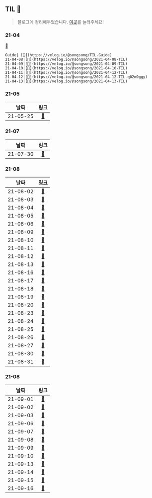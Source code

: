 ## TIL 📝
> 블로그에 정리해두었습니다. [이곳](https://velog.io/@songsong)를 눌러주세요!

### 21-04
[📝](https://velog.io/@songsong/TIL-Guide)
```
Guide| [📝](https://velog.io/@songsong/TIL-Guide)
21-04-08|[📝](https://velog.io/@songsong/2021-04-08-TIL)
21-04-09|[📝](https://velog.io/@songsong/2021-04-09-TIL)
21-04-10|[📝](https://velog.io/@songsong/2021-04-10-TIL)
21-04-11|[📝](https://velog.io/@songsong/2021-04-12-TIL)
21-04-12|[📝](https://velog.io/@songsong/2021-04-12-TIL-q02m9ggy)
21-04-13|[📝](https://velog.io/@songsong/2021-04-13-TIL)
```

### 21-05

|날짜|링크|
|:---:|:---:|
|21-05-25|[📝](https://velog.io/@songsong/2021-05-25-TIL)|

### 21-07

|날짜|링크|
|:---:|:---:|
|21-07-30|[📝](https://velog.io/@songsong/TIL-%ED%94%84%EB%A1%9C%EA%B7%B8%EB%9E%98%EB%A8%B8%EC%8A%A4-%EB%8D%B0%EB%B8%8C%EC%BD%94%EC%8A%A4-%ED%94%84%EB%A1%A0%ED%8A%B8%EC%97%94%EB%93%9C-DAY0)|

### 21-08

|날짜|링크|
|:---:|:---:|
|21-08-02|[📝](https://velog.io/@songsong/TIL-DAY1)|
|21-08-03|[📝](https://velog.io/@songsong/TIL-DAY2)|
|21-08-04|[📝](https://velog.io/@songsong/TIL-DAY3)|
|21-08-05|[📝](https://velog.io/@songsong/TIL-DAY4)|
|21-08-06|[📝](https://velog.io/@songsong/TIL-DAY5)|
|21-08-09|[📝](https://velog.io/@songsong/TIL-DAY8)|
|21-08-10|[📝](https://velog.io/@songsong/TIL-DAY9)|
|21-08-11|[📝](https://velog.io/@songsong/TIL-DAY10)|
|21-08-12|[📝](https://velog.io/@songsong/TIL-DAY11)|
|21-08-13|[📝](https://velog.io/@songsong/TIL-DAY12)|
|21-08-16|[📝](https://velog.io/@songsong/TIL-DAY11-zirrhkny)|
|21-08-17|[📝](https://velog.io/@songsong/TIL-DAY12-f85ga6o4)|
|21-08-18|[📝](https://velog.io/@songsong/TIL-DAY13)|
|21-08-19|[📝](https://velog.io/@songsong/TIL-DAY14)|
|21-08-20|[📝](https://velog.io/@songsong/%ED%9A%8C%EA%B3%A0%EB%8D%B0%EB%B8%8C%EC%BD%94%EC%8A%A4-%EC%B2%98%EC%9D%8C%EC%93%B0%EB%8A%94-%ED%9A%8C%EA%B3%A0)|
|21-08-23|[📝](https://velog.io/@songsong/TIL-DAY16)|
|21-08-24|[📝](https://velog.io/@songsong/TIL-DAY17)|
|21-08-25|[📝](https://velog.io/@songsong/TIL-DAY18)|
|21-08-26|[📝](https://velog.io/@songsong/TIL-DAY19)|
|21-08-27|[📝](https://velog.io/@songsong/TIL-DAY20)|
|21-08-30|[📝](https://velog.io/@songsong/TIL-DAY21)|
|21-08-31|[📝](https://velog.io/@songsong/TIL-DAY22)|

### 21-08

|날짜|링크|
|:---:|:---:|
|21-09-01|[📝](https://velog.io/@songsong/TIL-DAY23)|
|21-09-02|[📝](https://velog.io/@songsong/TIL-DAY24)|
|21-09-03|[📝](https://velog.io/@songsong/TIL-DAY25)|
|21-09-06|[📝](https://velog.io/@songsong/TIL-DAY26)|
|21-09-07|[📝](https://velog.io/@songsong/TIL-DAY27)|
|21-09-08|[📝](https://velog.io/@songsong/TIL-DAY28)|
|21-09-09|[📝](https://velog.io/@songsong/TIL-DAY29)|
|21-09-10|[📝](https://velog.io/@songsong/TIL-DAY30)|
|21-09-13|[📝](https://velog.io/@songsong/TIL-DAY31)|
|21-09-14|[📝](https://velog.io/@songsong/TIL-DAY32)|
|21-09-15|[📝](https://velog.io/@songsong/TIL-DAY33)|
|21-09-16|[📝](https://velog.io/@songsong/TIL-DAY34)|

